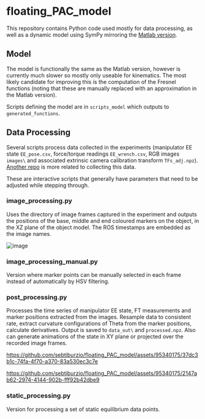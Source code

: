# floating_PAC_model

This repository contains Python code used mostly for data processing, as well as a dynamic model using SymPy mirroring the [Matlab version](https://github.com/sebtiburzio/PAC_model_matlab). 

## Model

The model is functionally the same as the Matlab version, however is currently much slower so mostly only useable for kinematics. The most likely candidate for improving this is the computation of the Fresnel functions (noting that these are manually replaced with an approximation in the Matlab version).

Scripts defining the model are in `scripts_model` which outputs to `generated_functions`.

## Data Processing

Several scripts process data collected in the experiments (manipulator EE state `EE_pose.csv`, force/torque readings `EE_wrench.csv`, RGB images `images\` and associated extrinsic camera calibration transform `TFs_adj.npz`). [Another repo](https://github.com/sebtiburzio/dlo_parameter_id) is more related to collecting this data.

These are interactive scripts that generally have parameters that need to be adjusted while stepping through.

### image_processing.py

Uses the directory of image frames captured in the experiment and outputs the positions of the base, middle and end coloured markers on the object, in the XZ plane of the object model. The ROS timestamps are embedded as the image names.

![image](https://github.com/sebtiburzio/floating_PAC_model/assets/95340175/f309ddf7-ced5-4aa6-a411-365695cc84a1)

### image_processing_manual.py

Version where marker points can be manually selected in each frame instead of automatically by HSV filtering.

### post_processing.py

Processes the time series of manipulator EE state, FT measurements and marker positions extracted from the images. Resample data to consistent rate, extract curvature configurations of Theta from the marker positions, calculate derivatives. Output is saved to `data_out\` and `processed.npz`. Also can generate animations of the state in XY plane or projected over the recorded image frames.

https://github.com/sebtiburzio/floating_PAC_model/assets/95340175/37dc3b1c-74fa-4f70-a370-83a530ec3c7e

https://github.com/sebtiburzio/floating_PAC_model/assets/95340175/2147ab62-2974-4144-902b-fff92b42dbe9

### static_processing.py

Version for processing a set of static equilibrium data points.
